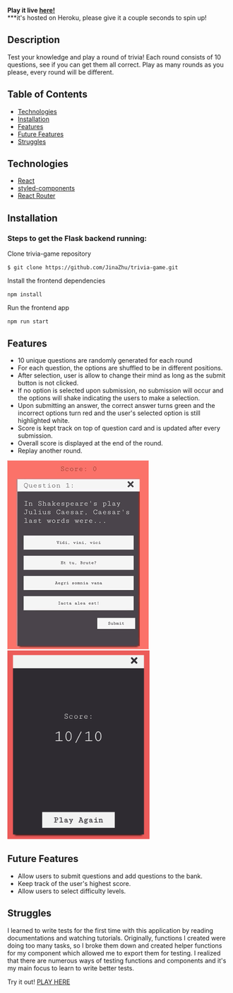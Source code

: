 **Play it live [here!](https://triviaknowledge.herokuapp.com/#/)** <br/>
***it's hosted on Heroku, please give it a couple seconds to spin up!

## Description

Test your knowledge and play a round of trivia! Each round consists of 10 questions, see if you can get them all correct. Play as many rounds as you please, every round will be different.

## Table of Contents

- [Technologies](#technologies)
- [Installation](#install)
- [Features](#features)
- [Future Features](#futurePlans)
- [Struggles](#str)

## <a name="technologies"></a>Technologies

- [React](https://reactjs.org/docs/getting-started.html)
- [styled-components](https://styled-components.com/)
- [React Router](https://reactrouter.com/)

## <a name="install"></a>Installation

### Steps to get the Flask backend running:

Clone trivia-game repository

```
$ git clone https://github.com/JinaZhu/trivia-game.git
```

Install the frontend dependencies

```
npm install
```

Run the frontend app

```
npm run start
```

## <a name="features"></a>Features

- 10 unique questions are randomly generated for each round
- For each question, the options are shuffled to be in different positions.
- After selection, user is allow to change their mind as long as the submit button is not clicked.
- If no option is selected upon submission, no submission will occur and the options will shake indicating the users to make a selection.
- Upon submitting an answer, the correct answer turns green and the incorrect options turn red and the user's selected option is still highlighted white.
- Score is kept track on top of question card and is updated after every submission.
- Overall score is displayed at the end of the round.
- Replay another round.

<img src="./src/images/trivia-demo.gif" /><img src="./src/images/finish.png" height="426"/>

## <a name="futurePlans"></a>Future Features

- Allow users to submit questions and add questions to the bank.
- Keep track of the user's highest score.
- Allow users to select difficulty levels.

## <a name="struggles"></a>Struggles

I learned to write tests for the first time with this application by reading documentations and watching tutorials. Originally, functions I created were doing too many tasks, so I broke them down and created helper functions for my component which allowed me to export them for testing. I realized that there are numerous ways of testing functions and components and it's my main focus to learn to write better tests.

Try it out! [PLAY HERE](https://triviaknowledge.herokuapp.com/#/)
